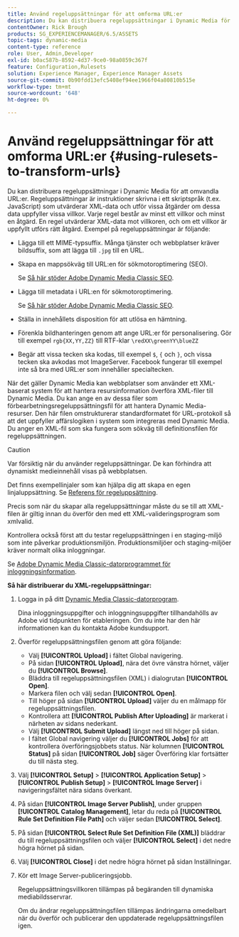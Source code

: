 ```yaml
---
title: Använd regeluppsättningar för att omforma URL:er
description: Du kan distribuera regeluppsättningar i Dynamic Media för att omvandla URL:er. Regeluppsättningar är instruktioner skrivna i ett skriptspråk (t.ex. JavaScript) som utvärderar XML-data och utför vissa åtgärder om dessa data uppfyller vissa villkor.
contentOwner: Rick Brough
products: SG_EXPERIENCEMANAGER/6.5/ASSETS
topic-tags: dynamic-media
content-type: reference
role: User, Admin,Developer
exl-id: b0ac587b-8592-4d37-9ce0-98a0859c367f
feature: Configuration,Rulesets
solution: Experience Manager, Experience Manager Assets
source-git-commit: 0b90fdd13efc5408ef94ee1966f04a80810b515e
workflow-type: tm+mt
source-wordcount: '648'
ht-degree: 0%

---
```


# Använd regeluppsättningar för att omforma URL:er {#using-rulesets-to-transform-urls}

Du kan distribuera regeluppsättningar i Dynamic Media för att omvandla URL:er. Regeluppsättningar är instruktioner skrivna i ett skriptspråk (t.ex. JavaScript) som utvärderar XML-data och utför vissa åtgärder om dessa data uppfyller vissa villkor. Varje regel består av minst ett villkor och minst en åtgärd. En regel utvärderar XML-data mot villkoren, och om ett villkor är uppfyllt utförs rätt åtgärd. Exempel på regeluppsättningar är följande:

* Lägga till ett MIME-typsuffix. Många tjänster och webbplatser kräver bildsuffix, som att lägga till `.jpg` till en URL.
* Skapa en mappsökväg till URL:en för sökmotoroptimering (SEO).

  Se [Så här stöder Adobe Dynamic Media Classic SEO](/help/assets/assets/s7_seo.pdf).

* Lägga till metadata i URL:en för sökmotoroptimering.

  Se [Så här stöder Adobe Dynamic Media Classic SEO](/help/assets/assets/s7_seo.pdf).

* Ställa in innehållets disposition för att utlösa en hämtning.
* Förenkla bildhanteringen genom att ange URL:er för personalisering. Gör till exempel `rgb{XX,YY,ZZ}` till RTF-klar `\redXX\greenYY\blueZZ`

* Begär att vissa tecken ska kodas, till exempel `$`, `{` och `}`, och vissa tecken ska avkodas mot ImageServer. Facebook fungerar till exempel inte så bra med URL:er som innehåller specialtecken.

När det gäller Dynamic Media kan webbplatser som använder ett XML-baserat system för att hantera resursinformation överföra XML-filer till Dynamic Media. Du kan ange en av dessa filer som förbearbetningsregeluppsättningsfil för att hantera Dynamic Media-resurser. Den här filen omstrukturerar standardformatet för URL-protokoll så att det uppfyller affärslogiken i system som integreras med Dynamic Media. Du anger en XML-fil som ska fungera som sökväg till definitionsfilen för regeluppsättningen.

>[!CAUTION]
>
>Var försiktig när du använder regeluppsättningar. De kan förhindra att dynamiskt medieinnehåll visas på webbplatsen.

Det finns exempellinjaler som kan hjälpa dig att skapa en egen linjaluppsättning.
Se [Referens för regeluppsättning](https://experienceleague.adobe.com/en/docs/dynamic-media-developer-resources/image-serving-api/image-serving-api/rule-set-reference/c-rule-set-reference).

Precis som när du skapar alla regeluppsättningar måste du se till att XML-filen är giltig innan du överför den med ett XML-valideringsprogram som xmlvalid.

Kontrollera också först att du testar regeluppsättningen i en staging-miljö som inte påverkar produktionsmiljön.
Produktionsmiljöer och staging-miljöer kräver normalt olika inloggningar.

Se [Adobe Dynamic Media Classic-datorprogrammet för inloggningsinformation](https://experienceleague.adobe.com/en/docs/dynamic-media-classic/using/getting-started/signing-out#sign-in-dmc-app).

<!-- OBSOLETE INFORMATION * **NA staging environment** login page: [https://s7sps1-staging.scene7.com/IpsWeb/](https://s7sps1-staging.scene7.com/IpsWeb/)
* **EMEA staging environment** login page: [https://s7sps3-staging.scene7.com/IpsWeb/](https://s7sps3-staging.scene7.com/IpsWeb/)
* **JAPAC staging environment** login page: [https://s7sps5-staging.scene7.com/IpsWeb/](https://s7sps5-staging.scene7.com/IpsWeb/) -->

**Så här distribuerar du XML-regeluppsättningar:**

1. Logga in på ditt [Dynamic Media Classic-datorprogram](https://experienceleague.adobe.com/en/docs/dynamic-media-classic/using/getting-started/signing-out#sign-in-dmc-app).

   Dina inloggningsuppgifter och inloggningsuppgifter tillhandahölls av Adobe vid tidpunkten för etableringen. Om du inte har den här informationen kan du kontakta Adobe kundsupport.

1. Överför regeluppsättningsfilen genom att göra följande:

   * Välj **[!UICONTROL Upload]** i fältet Global navigering.
   * På sidan **[!UICONTROL Upload]**, nära det övre vänstra hörnet, väljer du **[!UICONTROL Browse]**.
   * Bläddra till regeluppsättningsfilen (XML) i dialogrutan **[!UICONTROL Open]**.
   * Markera filen och välj sedan **[!UICONTROL Open]**.
   * Till höger på sidan **[!UICONTROL Upload]** väljer du en målmapp för regeluppsättningsfilen.
   * Kontrollera att **[!UICONTROL Publish After Uploading]** är markerat i närheten av sidans nederkant.
   * Välj **[!UICONTROL Submit Upload]** längst ned till höger på sidan.
   * I fältet Global navigering väljer du **[!UICONTROL Jobs]** för att kontrollera överföringsjobbets status. När kolumnen **[!UICONTROL Status]** på sidan **[!UICONTROL Job]** säger Överföring klar fortsätter du till nästa steg.

1. Välj **[!UICONTROL Setup]** > **[!UICONTROL Application Setup]** > **[!UICONTROL Publish Setup]** > **[!UICONTROL Image Server]** i navigeringsfältet nära sidans överkant.
1. På sidan **[!UICONTROL Image Server Publish]**, under gruppen **[!UICONTROL Catalog Management]**, letar du reda på **[!UICONTROL Rule Set Definition File Path]** och väljer sedan **[!UICONTROL Select]**.
1. På sidan **[!UICONTROL Select Rule Set Definition File (XML)]** bläddrar du till regeluppsättningsfilen och väljer **[!UICONTROL Select]** i det nedre högra hörnet på sidan.
1. Välj **[!UICONTROL Close]** i det nedre högra hörnet på sidan Inställningar.
1. Kör ett Image Server-publiceringsjobb.

   Regeluppsättningsvillkoren tillämpas på begäranden till dynamiska mediabildsservrar.

   Om du ändrar regeluppsättningsfilen tillämpas ändringarna omedelbart när du överför och publicerar den uppdaterade regeluppsättningsfilen igen.
